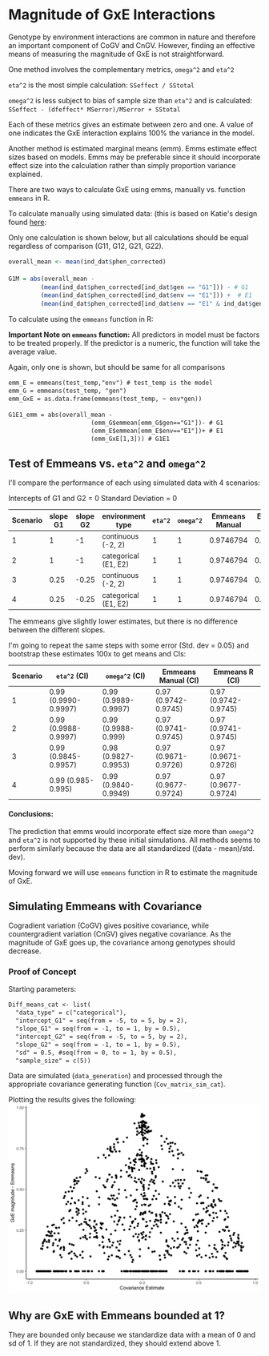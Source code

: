 # Magnitude of GxE Interactions

Genotype by environment interactions are common in nature and therefore an important component of CoGV and CnGV. 
However, finding an effective means of measuring the magnitude of GxE is not straightforward. 

One method involves the complementary metrics, `omega^2` and `eta^2`

`eta^2` is the most simple calculation: 
`SSeffect / SStotal `

`omega^2` is less subject to bias of sample size than `eta^2` and is calculated: 
`SSeffect - (dfeffect* MSerror)/MSerror + SStotal`

Each of these metrics gives an estimate between zero and one. A value of one indicates the GxE interaction explains 100% the variance in the model.

Another method is estimated marginal means (emm). Emms estimate effect sizes based on models. Emms may be preferable since it should incorporate effect size into the calculation rather than simply proportion variance explained. 

There are two ways to calculate GxE using emms, manually vs. function `emmeans` in R.

To calculate manually using simulated data: 
(this is based on Katie's design found [here](https://github.com/RCN-ECS/CnGV/edit/master/notebook/20191115_KEL_compareOmega2_effectsize_GxE.md): 

Only one calculation is shown below, but all calculations should be equal regardless of comparison (G11, G12, G21, G22). 

```R
overall_mean <- mean(ind_dat$phen_corrected) 

G1M = abs(overall_mean -
         (mean(ind_dat$phen_corrected[ind_dat$gen == "G1"])) - # G1
         (mean(ind_dat$phen_corrected[ind_dat$env == "E1"])) +  # E1
         (mean(ind_dat$phen_corrected[ind_dat$env == "E1" & ind_dat$gen == "G1"]))) 
```

To calculate using the `emmeans` function in R: 

**Important Note on `emmeans` function:** All predictors in model must be factors to be treated properly. If the predictor is a numeric, the function will take the average value. 

Again, only one is shown, but should be same for all comparisons

```
emm_E = emmeans(test_temp,"env") # test_temp is the model
emm_G = emmeans(test_temp, "gen")
emm_GxE = as.data.frame(emmeans(test_temp, ~ env*gen))

G1E1_emm = abs(overall_mean -
                       (emm_G$emmean[emm_G$gen=="G1"])- # G1
                       (emm_E$emmean[emm_E$env=="E1"])+ # E1
                       (emm_GxE[1,3])) # G1E1
```

## Test of Emmeans vs. `eta^2` and `omega^2`

I'll compare the performance of each using simulated data with 4 scenarios:

Intercepts of G1 and G2 = 0
Standard Deviation = 0

|Scenario| slope G1 | slope G2 | environment type | `eta^2` | `omega^2` | Emmeans Manual | Emmeans R |
|----------|----------|----------|----------|------------- | ------------ | ------------- | ------------- |
|1 | 1 | -1 | continuous (-2, 2)|  1 | 1 | 0.9746794 | 0.9746794 |
|2 | 1 | -1 | categorical (E1, E2)| 1 | 1 | 0.9746794 | 0.9746794 |
|3 | 0.25 | -0.25 | continuous (-2, 2)| 1 | 1 | 0.9746794 | 0.9746794 |
|4 | 0.25 | -0.25 | categorical (E1, E2)|1 | 1 | 0.9746794 | 0.9746794 |

The emmeans give slightly lower estimates, but there is no difference between the different slopes. 

I'm going to repeat the same steps with some error (Std. dev = 0.05) and bootstrap these estimates 100x to get means and CIs: 

|Scenario | `eta^2` (CI) | `omega^2` (CI) | Emmeans Manual (CI) | Emmeans R (CI)|
| ------------ | ------------- | ------------ | ------------- | ------------- |
| 1 |  0.99 (0.9990-0.9997) | 0.99 (0.9989-0.9997) | 0.97 (0.9742-0.9745) | 0.97 (0.9742-0.9745)|
| 2 | 0.99 (0.9988-0.9997) | 0.99 (0.9988-0.999) | 0.97 (0.9741-0.9745) | 0.97 (0.9741-0.9745)|
| 3 | 0.99 (0.9845-0.9957) | 0.98 (0.9827-0.9953) | 0.97 (0.9671-0.9726) | 0.97 (0.9671-0.9726)|
| 4 | 0.99 (0.985-0.995) | 0.99 (0.9840-0.9949) | 0.97 (0.9677-0.9724) | 0.97 (0.9677-0.9724)|


#### Conclusions:
The prediction that emms would incorporate effect size more than `omega^2` and `eta^2` is not supported by these initial simulations. All methods seems to perform similarly because the data are all standardized ((data - mean)/std. dev). 

Moving forward we will use `emmeans` function in R to estimate the magnitude of GxE.

## Simulating Emmeans with Covariance 

Cogradient variation (CoGV) gives positive covariance, while countergradient variation (CnGV) gives negative covariance. As the magnitude of GxE goes up, the covariance among genotypes should decrease. 

### Proof of Concept

Starting parameters: 
```# Categorical Starting parameters
Diff_means_cat <- list(
  "data_type" = c("categorical"), 
  "intercept_G1" = seq(from = -5, to = 5, by = 2),
  "slope_G1" = seq(from = -1, to = 1, by = 0.5),
  "intercept_G2" = seq(from = -5, to = 5, by = 2),
  "slope_G2" = seq(from = -1, to = 1, by = 0.5), 
  "sd" = 0.5, #seq(from = 0, to = 1, by = 0.5),
  "sample_size" = c(5)) 
```
Data are simulated (`data_generation`) and processed through the appropriate covariance generating function (`Cov_matrix_sim_cat`). 

Plotting the results gives the following:
![image](https://github.com/RCN-ECS/CnGV/blob/master/results/GxE_Emeans_Covariance.png)


## Why are GxE with Emmeans bounded at 1?
They are bounded only because we standardize data with a mean of 0 and sd of 1. If they are not standardized, they should extend above 1.
